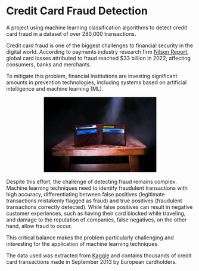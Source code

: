 # Credit Card Fraud Detection
A project using machine learning classification algorithms to detect credit card fraud in a dataset of over 280,000 transactions.


Credit card fraud is one of the biggest challenges to financial security in the digital world. According to payments industry research firm [Nilson Report](https://https://nilsonreport.com/), global card losses attributed to fraud reached $33 billion in 2022, affecting consumers, banks and merchants. 

To mitigate this problem, financial institutions are investing significant amounts in prevention technologies, including systems based on artificial intelligence and machine learning (ML).

<p align="center">
<img width=60% src="https://raw.githubusercontent.com/gabrielcapela/Credit-Card-Fraud-Detection-/main/images/credit_card.jpg">
</p>

Despite this effort, the challenge of detecting fraud remains complex. Machine learning techniques need to identify fraudulent transactions with high accuracy, differentiating between false positives (legitimate transactions mistakenly flagged as fraud) and true positives (fraudulent transactions correctly detected). While false positives can result in negative customer experiences, such as having their card blocked while traveling, and damage to the reputation of companies, false negatives, on the other hand, allow fraud to occur.

This critical balance makes the problem particularly challenging and interesting for the application of machine learning techniques.

The data used was extracted from [Kaggle](https://www.kaggle.com/mlg-ulb/creditcardfraud) and contains thousands of credit card transactions made in September 2013 by European cardholders.
